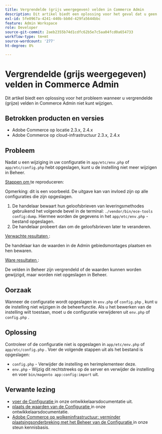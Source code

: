 ```yaml
---
title: Vergrendelde (grijs weergegeven) velden in Commerce Admin
description: Dit artikel biedt een oplossing voor het geval dat u geen velden in Commerce Admin kunt wijzigen.
exl-id: 5fe0967a-4241-440b-bb0d-429fa5644bbc
feature: Admin Workspace
role: Developer
source-git-commit: 2aeb2355b74d1cdfc62b5e7c5aa04fcd0a654733
workflow-type: tm+mt
source-wordcount: '277'
ht-degree: 0%

---
```


# Vergrendelde (grijs weergegeven) velden in Commerce Admin

Dit artikel biedt een oplossing voor het probleem wanneer u vergrendelde (grijze) velden in Commerce Admin niet kunt wijzigen.

## Betrokken producten en versies

* Adobe Commerce op locatie 2.3.x, 2.4.x
* Adobe Commerce op cloud-infrastructuur 2.3.x, 2.4.x

## Probleem

Nadat u een wijziging in uw configuratie in `app/etc/env.php` of `app/etc/config.php` hebt opgeslagen, kunt u de instelling niet meer wijzigen in Beheer.

<u> Stappen om </u> te reproduceren:

Opmerking: dit is een voorbeeld. De uitgave kan van invloed zijn op alle configuraties die zijn opgeslagen.

1. De handelaar bewaart hun geloofsbrieven van leveringsmethodes gebruikend het volgende bevel in de terminal: `./vendor/bin/ece-tools config:dump`. Hiermee worden de gegevens in het `app/etc/env.php` -bestand opgeslagen.
1. De handelaar probeert dan om de geloofsbrieven later te veranderen.

<u> Verwachte resultaten </u>:

De handelaar kan de waarden in de Admin gebiedsmontages plaatsen en hen bewaren.

<u> Ware resultaten </u>:

De velden in Beheer zijn vergrendeld of de waarden kunnen worden gewijzigd, maar worden niet opgeslagen in Beheer.

## Oorzaak

Wanneer de configuratie wordt opgeslagen in `env.php` of `config.php` , kunt u de instelling niet wijzigen in de beheerfunctie. Als u het bewerken van de instelling wilt toestaan, moet u de configuratie verwijderen uit `env.php` of `config.php` .

## Oplossing

Controleer of de configuratie niet is opgeslagen in `app/etc/env.php` of `app/etc/config.php` . Voer de volgende stappen uit als het bestand is opgeslagen:

* `config.php` - Verwijder de instelling en herimplementeer deze.
* `env.php` - Wijzig dit rechtstreeks op de server en verwijder de instelling en voer `bin/magento app:config:import` uit.

## Verwante lezing

* [ voer de Configuratie ](https://experienceleague.adobe.com/en/docs/commerce-operations/configuration-guide/cli/configuration-management/export-configuration) in onze ontwikkelaarsdocumentatie uit.
* [ plaats de waarden van de Configuratie ](https://experienceleague.adobe.com/en/docs/commerce-operations/configuration-guide/cli/configuration-management/set-configuration-values) in onze ontwikkelaarsdocumentatie.
* [ Adobe Commerce op wolkeninfrastructuur: verminder plaatsingsonderbreking met het Beheer van de Configuratie ](/help/how-to/general/magento-cloud-reduce-deployment-downtime-with-configuration-management.md) in onze steun kennisbasis.
